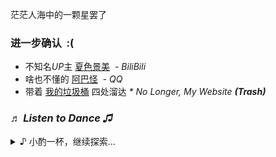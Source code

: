 茫茫人海中的一颗星罢了
### 进一步确认 &nbsp;:(
- 不知名*UP*主 [夏色景美](https://space.bilibili.com/646850180) &nbsp;*- BiliBili*
- 啥也不懂的 [阿巴怪](https://qm.qq.com/q/sjGiM7p638&personal_qrcode_source=3) &nbsp;*- QQ*
- 带着 [我的垃圾桶](http://bee.669.ink) 四处溜达 *\* No Longer, My Website **(Trash)***

### *♬ Listen to Dance ♫*

<details>
<summary>♪ 小酌一杯，继续探索...</summary><br>
  <b>咦？那是什么？....</b><br><br>
  原来是一颗隐隐发光的星星！
</details>
